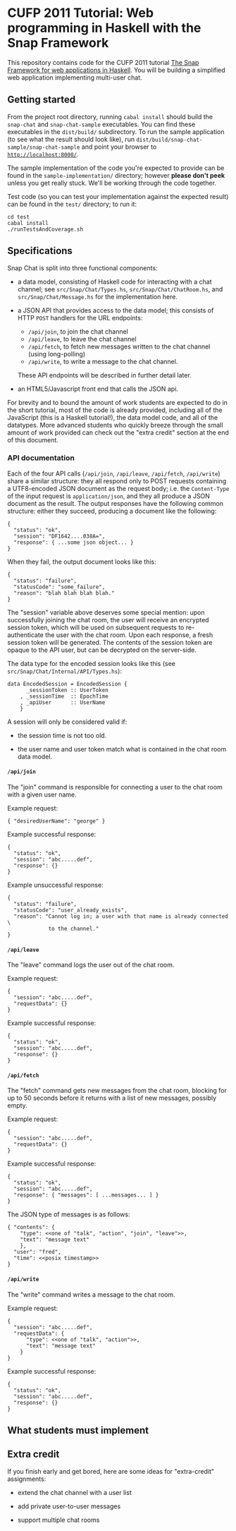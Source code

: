 # CUFP 2011 Tutorial: Web programming in Haskell with the Snap Framework

This repository contains code for the CUFP 2011 tutorial
[The Snap Framework for web applications in Haskell](http://cufp.org/conference/sessions/2011/t7-snap-framework-web-applications-haskell-gregory).
You will be building a simplified web application implementing multi-user chat.


## Getting started

From the project root directory, running `cabal install` should build the
`snap-chat` and `snap-chat-sample` executables. You can find these executables
in the `dist/build/` subdirectory. To run the sample application (to see what
the result should look like), run
`dist/build/snap-chat-sample/snap-chat-sample` and point your browser to
[`http://localhost:8000/`](http://localhost:8000/).

The sample implementation of the code you're expected to provide can be found
in the `sample-implementation/` directory; however **please don't peek** unless
you get really stuck. We'll be working through the code together.

Test code (so you can test your implementation against the expected result) can
be found in the `test/` directory; to run it:

    cd test
    cabal install
    ./runTestsAndCoverage.sh


## Specifications

Snap Chat is split into three functional components:

  * a data model, consisting of Haskell code for interacting with a chat
    channel; see `src/Snap/Chat/Types.hs`, `src/Snap/Chat/ChatRoom.hs`, and
    `src/Snap/Chat/Message.hs` for the implementation here.

  * a JSON API that provides access to the data model; this consists of HTTP
    `POST` handlers for the URL endpoints:

    * `/api/join`, to join the chat channel
    * `/api/leave`, to leave the chat channel
    * `/api/fetch`, to fetch new messages written to the chat channel (using
      long-polling)
    * `/api/write`, to write a message to the chat channel.

    These API endpoints will be described in further detail later.

  * an HTML5/Javascript front end that calls the JSON api.

For brevity and to bound the amount of work students are expected to do in the
short tutorial, most of the code is already provided, including all of the
JavaScript (this is a Haskell tutorial!), the data model code, and all of the
datatypes. More advanced students who quickly breeze through the small amount
of work provided can check out the "extra credit" section at the end of this
document.


### API documentation

Each of the four API calls (`/api/join`, `/api/leave`, `/api/fetch`,
`/api/write`) share a similar structure: they all respond only to POST requests
containing a UTF8-encoded JSON document as the request body; i.e. the
`Content-Type` of the input request is `application/json`, and they all produce
a JSON document as the result. The output responses have the following common
structure: either they succeed, producing a document like the following:

    {
      "status": "ok",
      "session": "DF1642....038A=",
      "response": { ...some json object... }
    }

When they fail, the output document looks like this:

    {
      "status": "failure",
      "statusCode": "some_failure",
      "reason": "blah blah blah blah."
    }

The "session" variable above deserves some special mention: upon successfully
joining the chat room, the user will receive an encrypted session token, which
will be used on subsequent requests to re-authenticate the user with the chat
room. Upon each response, a fresh session token will be generated. The contents
of the session token are opaque to the API user, but can be decrypted on the
server-side.

The data type for the encoded session looks like this (see
`src/Snap/Chat/Internal/API/Types.hs`):

    data EncodedSession = EncodedSession {
          _sessionToken :: UserToken
        , _sessionTime  :: EpochTime
        , _apiUser      :: UserName
        }

A session will only be considered valid if:

  * the session time is not too old.

  * the user name and user token match what is contained in the chat room data
    model.


#### `/api/join`

The "join" command is responsible for connecting a user to the chat room with a
given user name.

Example request:

    { "desiredUserName": "george" }

Example successful response:

    {
      "status": "ok",
      "session": "abc.....def",
      "response": {}
    }

Example unsuccessful response:

    {
      "status": "failure",
      "statusCode": "user_already_exists",
      "reason": "Cannot log in; a user with that name is already connected \
                 to the channel."
    }


#### `/api/leave`

The "leave" command logs the user out of the chat room.

Example request:

    {
      "session": "abc.....def",
      "requestData": {}
    }

Example successful response:

    {
      "status": "ok",
      "session": "abc.....def",
      "response": {}
    }

#### `/api/fetch`

The "fetch" command gets new messages from the chat room, blocking for up to 50
seconds before it returns with a list of new messages, possibly empty.

Example request:

    {
      "session": "abc.....def",
      "requestData": {}
    }

Example successful response:

    {
      "status": "ok",
      "session": "abc.....def",
      "response": { "messages": [ ...messages... ] }
    }

The JSON type of messages is as follows:

    { "contents": {
        "type": <<one of "talk", "action", "join", "leave">>,
        "text": "message text"
        },
      "user": "fred",
      "time": <<posix timestamp>>
    }


#### `/api/write`

The "write" command writes a message to the chat room.

Example request:

    {
      "session": "abc.....def",
      "requestData": {
          "type": <<one of "talk", "action">>,
          "text": "message text"
        }
    }

Example successful response:

    {
      "status": "ok",
      "session": "abc.....def",
      "response": {}
    }


## What students must implement



## Extra credit

If you finish early and get bored, here are some ideas for "extra-credit"
assignments:

  * extend the chat channel with a user list

  * add private user-to-user messages

  * support multiple chat rooms
